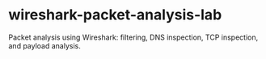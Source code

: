 # wireshark-packet-analysis-lab
Packet analysis using Wireshark: filtering, DNS inspection, TCP inspection, and payload analysis.
